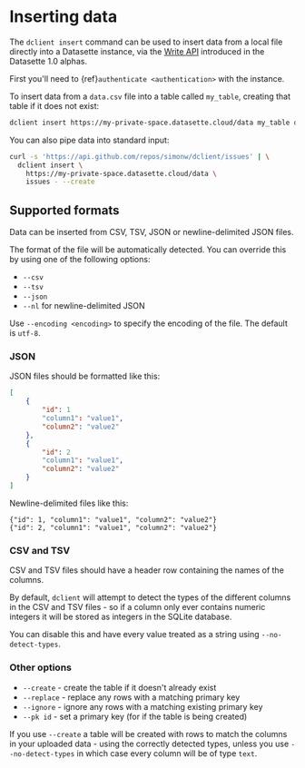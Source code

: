 # Inserting data

The `dclient insert` command can be used to insert data from a local file directly into a Datasette instance, via the [Write API](https://docs.datasette.io/en/latest/json_api.html#the-json-write-api) introduced in the Datasette 1.0 alphas.

First you'll need to {ref}`authenticate <authentication>` with the instance.

To insert data from a `data.csv` file into a table called `my_table`, creating that table if it does not exist:

```bash
dclient insert https://my-private-space.datasette.cloud/data my_table data.csv --create
```
You can also pipe data into standard input:
```bash
curl -s 'https://api.github.com/repos/simonw/dclient/issues' | \
  dclient insert \
    https://my-private-space.datasette.cloud/data \
    issues - --create
```

## Supported formats

Data can be inserted from CSV, TSV, JSON or newline-delimited JSON files.

The format of the file will be automatically detected. You can override this by using one of the following options:

- `--csv`
- `--tsv`
- `--json`
- `--nl` for newline-delimited JSON

Use `--encoding <encoding>` to specify the encoding of the file. The default is `utf-8`.

### JSON

JSON files should be formatted like this:
```json
[
    {
        "id": 1
        "column1": "value1",
        "column2": "value2"
    },
    {
        "id": 2
        "column1": "value1",
        "column2": "value2"
    }
]
```
Newline-delimited files like this:
```
{"id": 1, "column1": "value1", "column2": "value2"}
{"id": 2, "column1": "value1", "column2": "value2"}
```

### CSV and TSV

CSV and TSV files should have a header row containing the names of the columns.

By default, `dclient` will attempt to detect the types of the different columns in the CSV and TSV files - so if a column only ever contains numeric integers it will be stored as integers in the SQLite database.

You can disable this and have every value treated as a string using `--no-detect-types`.

### Other options

- `--create` - create the table if it doesn't already exist
- `--replace` - replace any rows with a matching primary key
- `--ignore` - ignore any rows with a matching existing primary key
- `--pk id` - set a primary key (for if the table is being created)

If you use `--create` a table will be created with rows to match the columns in your uploaded data - using the correctly detected types, unless you use `--no-detect-types` in which case every column will be of type `text`.

